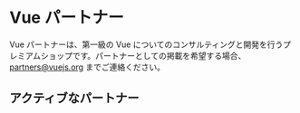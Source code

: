 # Vue パートナー

Vue パートナーは、第一級の Vue についてのコンサルティングと開発を行うプレミアムショップです。パートナーとしての掲載を希望する場合、[partners@vuejs.org](mailto:partners@vuejs.org) までご連絡ください。

## アクティブなパートナー

<community-partners-index/>
